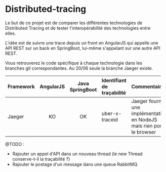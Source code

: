 # Distributed-tracing

Le but de ce projet est de comparer les différentes technologies de Distributed Tracing et de tester l'interopérabilité des technologies entre elles.

L'idée est de suivre une trace depuis un front en AngularJS qui appelle une API REST sur un back en SpringBoot, lui-même s'appelant sur une autre API REST.

Vous retrouverez le code spécifique à chaque technologie dans les branches git correspondantes. 
Au 20/06 seule la branche Jaeger existe.

| Framework    | AngularJS | Java SpringBoot | Identifiant de traçabilité | Commentaire |
|:-------------|:---------:|:---------------:|:---------------------------|:------------|
| Jaeger       | KO        | OK              |uber-x-traceid              | Jaeger fournit une implémentation en NodeJS mais rien pour le browser |

@TODO : 
- Rajouter un appel d'API dans un nouveau thread (le new Thread conserve-t-il la traçabilité ?)
- Rajouter le postage d'un message dans une queue RabbitMQ
